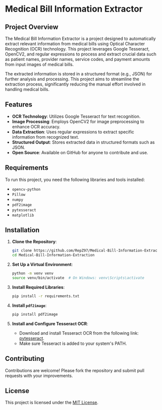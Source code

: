 # Medical Bill Information Extractor

## Project Overview

The Medical Bill Information Extractor is a project designed to automatically extract relevant information from medical bills using Optical Character Recognition (OCR) technology. This project leverages Google Tesseract, OpenCV2, and regular expressions to process and extract crucial data such as patient names, provider names, service codes, and payment amounts from input images of medical bills.

The extracted information is stored in a structured format (e.g., JSON) for further analysis and processing. This project aims to streamline the extraction process, significantly reducing the manual effort involved in handling medical bills.

## Features

- **OCR Technology**: Utilizes Google Tesseract for text recognition.
- **Image Processing**: Employs OpenCV2 for image preprocessing to enhance OCR accuracy.
- **Data Extraction**: Uses regular expressions to extract specific information from recognized text.
- **Structured Output**: Stores extracted data in structured formats such as JSON.
- **Open Source**: Available on GitHub for anyone to contribute and use.

## Requirements

To run this project, you need the following libraries and tools installed:

- `opencv-python`
- `Pillow`
- `numpy`
- `pdf2image`
- `pytesseract`
- `matplotlib`

## Installation

1. **Clone the Repository**:
    ```sh
    git clone https://github.com/RepZ97/Medical-Bill-Information-Extraction.git
    cd Medical-Bill-Information-Extraction
    ```

2. **Set Up a Virtual Environment**:
    ```sh
    python -m venv venv
    source venv/bin/activate  # On Windows: venv\Scripts\activate
    ```

3. **Install Required Libraries**:
    ```sh
    pip install -r requirements.txt
    ```

4. **Install `pdf2image`**:
    ```sh
    pip install pdf2image
    ```

5. **Install and Configure Tesseract OCR**:
    - Download and install Tesseract OCR from the following link: [pytesseract](https://pypi.org/project/pytesseract/).
    - Make sure Tesseract is added to your system's PATH.


## Contributing

Contributions are welcome! Please fork the repository and submit pull requests with your improvements.

## License

This project is licensed under the [MIT License](LICENSE).